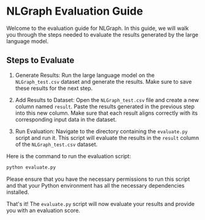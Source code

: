 # NLGraph Evaluation Guide

Welcome to the evaluation guide for NLGraph. In this guide, we will walk you through the steps needed to evaluate the results generated by the large language model.

## Steps to Evaluate

1. Generate Results: Run the large language model on the `NLGraph_test.csv` dataset and generate the results. Make sure to save these results for the next step.

2. Add Results to Dataset: Open the `NLGraph_test.csv` file and create a new column named `result`. Paste the results generated in the previous step into this new column. Make sure that each result aligns correctly with its corresponding input data in the dataset.

3. Run Evaluation: Navigate to the directory containing the `evaluate.py` script and run it. This script will evaluate the results in the `result` column of the `NLGraph_test.csv` dataset.

Here is the command to run the evaluation script:

```bash
python evaluate.py
```

Please ensure that you have the necessary permissions to run this script and that your Python environment has all the necessary dependencies installed.

That's it! The `evaluate.py` script will now evaluate your results and provide you with an evaluation score.